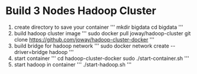 # Build 3 Nodes Hadoop Cluster
1. create directory to save your container
'''
mkdir bigdata
cd bigdata
'''
2. build hadoop cluster image
'''
sudo docker pull joway/hadoop-cluster
git clone https://github.com/joway/hadoop-cluster-docker
'''
3. build bridge for hadoop network
'''
sudo docker network create --driver=bridge hadoop
'''
4. start container
'''
cd hadoop-cluster-docker
sudo ./start-container.sh
'''
5. start hadoop in container
'''
./start-hadoop.sh
'''
